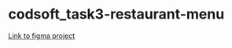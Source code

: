 # codsoft_task3-restaurant-menu
[Link to figma project](https://www.figma.com/design/Sy01G0U2RuhQSkY54qmttz/Codsoft-tasks?node-id=1-3&t=mfHz8C4mnZE3k4Ch-1)
